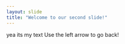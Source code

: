 ```yaml
---
layout: slide
title: "Welcome to our second slide!"
---
```

yea its my text
Use the left arrow to go back!
